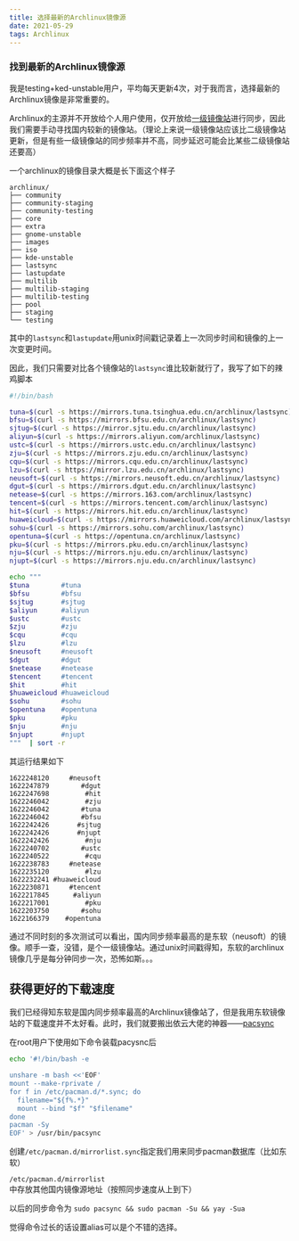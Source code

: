 ```yaml
---
title: 选择最新的Archlinux镜像源
date: 2021-05-29
tags: Archlinux
---
```




### 找到最新的Archlinux镜像源

我是testing+ked-unstable用户，平均每天更新4次，对于我而言，选择最新的Archlinux镜像是非常重要的。

Archlinux的主源并不开放给个人用户使用，仅开放给[一级镜像站](https://archlinux.org/mirrors/tier/1/)进行同步，因此我们需要手动寻找国内较新的镜像站。（理论上来说一级镜像站应该比二级镜像站更新，但是有些一级镜像站的同步频率并不高，同步延迟可能会比某些二级镜像站还要高）

一个archlinux的镜像目录大概是长下面这个样子

```
archlinux/
├── community
├── community-staging
├── community-testing
├── core
├── extra
├── gnome-unstable
├── images
├── iso
├── kde-unstable
├── lastsync
├── lastupdate
├── multilib
├── multilib-staging
├── multilib-testing
├── pool
├── staging
└── testing
```

其中的`lastsync`和`lastupdate`用unix时间戳记录着上一次同步时间和镜像的上一次变更时间。

因此，我们只需要对比各个镜像站的`lastsync`谁比较新就行了，我写了如下的辣鸡脚本

```bash
#!/bin/bash

tuna=$(curl -s https://mirrors.tuna.tsinghua.edu.cn/archlinux/lastsync)
bfsu=$(curl -s https://mirrors.bfsu.edu.cn/archlinux/lastsync)
sjtug=$(curl -s https://mirror.sjtu.edu.cn/archlinux/lastsync)
aliyun=$(curl -s https://mirrors.aliyun.com/archlinux/lastsync)
ustc=$(curl -s https://mirrors.ustc.edu.cn/archlinux/lastsync)
zju=$(curl -s https://mirrors.zju.edu.cn/archlinux/lastsync)
cqu=$(curl -s https://mirrors.cqu.edu.cn/archlinux/lastsync)
lzu=$(curl -s https://mirror.lzu.edu.cn/archlinux/lastsync)
neusoft=$(curl -s https://mirrors.neusoft.edu.cn/archlinux/lastsync)
dgut=$(curl -s https://mirrors.dgut.edu.cn/archlinux/lastsync)
netease=$(curl -s https://mirrors.163.com/archlinux/lastsync)
tencent=$(curl -s https://mirrors.tencent.com/archlinux/lastsync)
hit=$(curl -s https://mirrors.hit.edu.cn/archlinux/lastsync)
huaweicloud=$(curl -s https://mirrors.huaweicloud.com/archlinux/lastsync)
sohu=$(curl -s https://mirrors.sohu.com/archlinux/lastsync)
opentuna=$(curl -s https://opentuna.cn/archlinux/lastsync)
pku=$(curl -s https://mirrors.pku.edu.cn/archlinux/lastsync)
nju=$(curl -s https://mirrors.nju.edu.cn/archlinux/lastsync)
njupt=$(curl -s https://mirrors.nju.edu.cn/archlinux/lastsync)

echo """
$tuna        #tuna
$bfsu        #bfsu
$sjtug       #sjtug
$aliyun      #aliyun
$ustc        #ustc
$zju         #zju
$cqu         #cqu
$lzu         #lzu
$neusoft     #neusoft
$dgut        #dgut
$netease     #netease
$tencent     #tencent
$hit         #hit
$huaweicloud #huaweicloud
$sohu        #sohu
$opentuna    #opentuna
$pku         #pku
$nju         #nju
$njupt       #njupt
"""  | sort -r
```

其运行结果如下

```
1622248120     #neusoft
1622247879        #dgut
1622247698         #hit
1622246042         #zju
1622246042        #tuna
1622246042        #bfsu
1622242426       #sjtug
1622242426       #njupt
1622242426         #nju
1622240702        #ustc
1622240522         #cqu
1622238783     #netease
1622235120         #lzu
1622232241 #huaweicloud
1622230871     #tencent
1622217845      #aliyun
1622217001         #pku
1622203750        #sohu
1622166379    #opentuna
```

通过不同时刻的多次测试可以看出，国内同步频率最高的是东软（neusoft）的镜像。顺手一查，没错，是个一级镜像站。通过unix时间戳得知，东软的archlinux镜像几乎是每分钟同步一次，恐怖如斯。。。

## 获得更好的下载速度

我们已经得知东软是国内同步频率最高的Archlinux镜像站了，但是我用东软镜像站的下载速度并不太好看。此时，我们就要搬出依云大佬的神器——[pacsync](https://blog.lilydjwg.me/2020/10/29/pacsync.215578.html)

在root用户下使用如下命令装载pacysnc后

```bash
echo '#!/bin/bash -e

unshare -m bash <<'EOF'
mount --make-rprivate /
for f in /etc/pacman.d/*.sync; do
  filename="${f%.*}"
  mount --bind "$f" "$filename"
done
pacman -Sy
EOF' > /usr/bin/pacsync
```

创建`/etc/pacman.d/mirrorlist.sync`指定我们用来同步pacman数据库（比如东软）

`/etc/pacman.d/mirrorlist`中存放其他国内镜像源地址（按照同步速度从上到下）

以后的同步命令为 `sudo pacsync && sudo pacman -Su && yay -Sua`

觉得命令过长的话设置alias可以是个不错的选择。
